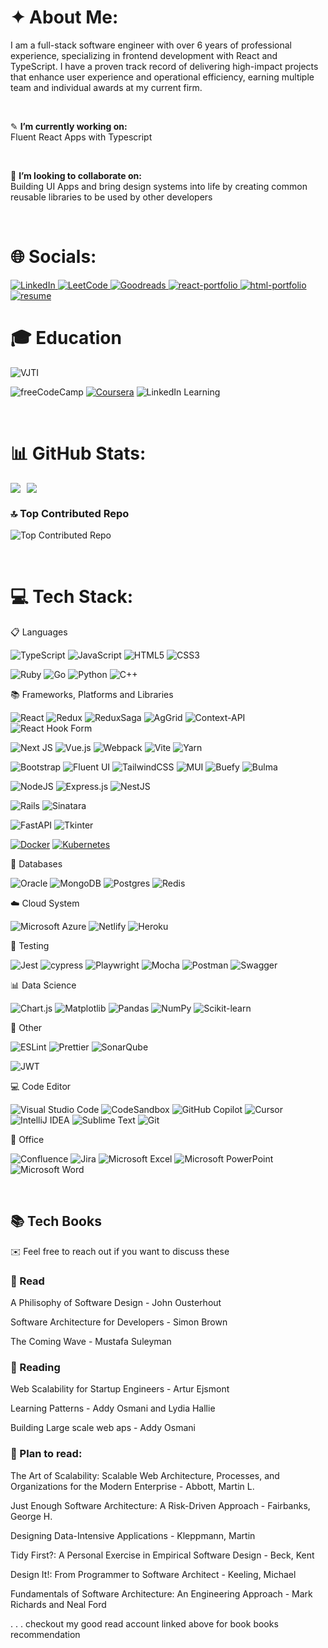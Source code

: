 # ✦ About Me:

I am a full-stack software engineer with over 6 years of professional experience, specializing in frontend development with React and TypeScript.
I have a proven track record of delivering high-impact projects that enhance user experience and operational efficiency, earning multiple team and individual awards at my current firm.

<br>

✎ **I’m currently working on:**  
Fluent React Apps with Typescript

<br>

👀 **I’m looking to collaborate on:**  
Building UI Apps and bring design systems into life by creating common reusable libraries to be used by other developers

<br>

# 🌐 Socials:

<a href="https://www.linkedin.com/in/bhushanmhatre" target="_blank" rel="noopener noreferrer">
  <img src="https://img.shields.io/badge/linkedin-%230077B5.svg?style=for-the-badge&logo=linkedin&logoColor=white" alt="LinkedIn"/>
</a>
<a href="https://leetcode.com/u/bhushanmhatre/" target="_blank" rel="noopener noreferrer">
  <img src="https://img.shields.io/badge/LeetCode-000000?style=for-the-badge&logo=LeetCode&logoColor=#d16c06" alt="LeetCode"/>
</a>
<a href="https://www.goodreads.com/bhushanmhatre" target="_blank" rel="noopener noreferrer">
  <img src="https://img.shields.io/badge/Goodreads-F3F1EA?style=for-the-badge&logo=goodreads&logoColor=372213" alt="Goodreads"/>
</a>
<a href="https://thebhushanmhatre.netlify.app/" target="_blank" rel="noopener noreferrer">
  <img src="https://img.shields.io/badge/React_Portfolio_(2020)-skyblue?style=for-the-badge" alt="react-portfolio"/>
</a>
<a href="https://thebhushanmhatre.github.io/" target="_blank" rel="noopener noreferrer">
  <img src="https://img.shields.io/badge/HTML_CSS_Portfolio_(2018)-azure?style=for-the-badge" alt="html-portfolio"/>
</a>
<a href="https://drive.google.com/file/d/16rkAd-VY6QrAL0fbDEnQPcC4ytBhecPc/view" target="_blank" rel="noopener noreferrer">
  <img src="https://img.shields.io/badge/Resume_(2024)-azure?style=for-the-badge" alt="resume"/>
</a>

<br>

# 🎓 Education

![VJTI](<https://img.shields.io/badge/B.Tech_(Bachelor_of_Technology)-VJTI_(VEERMATA JIJABAI TECHNOLOGICAL INSTITUTE)-white?style=for-the-badge>)

![freeCodeCamp](https://img.shields.io/badge/freeCodeCamp-0A0A23?logo=freecodecamp&logoColor=fff)
[![Coursera](https://img.shields.io/badge/Coursera-0056D2?logo=coursera&logoColor=fff)](#)
![LinkedIn Learning](https://custom-icon-badges.demolab.com/badge/LinkedIn%20Learning-0A66C2?logo=linkedin-white&logoColor=fff)

<br>

# 📊 GitHub Stats:

<div style="display: flex; flex-direction: row; gap: 10px">
 <img class="img" src="https://github-readme-stats.vercel.app/api?username=thebhushanmhatre&show_icons=true&theme=dark&include_all_commits=true&count_private=true" />
 <img class="img" src="https://github-readme-stats.vercel.app/api/top-langs/?username=thebhushanmhatre&theme=dark&layout=compact" />
</div>

### 🔝 Top Contributed Repo

![Top Contributed Repo](https://github-contributor-stats.vercel.app/api?username=thebhushanmhatre&limit=5&combine_all_yearly_contributions=true&theme=dark)

<br>

# 💻 Tech Stack:

📋 Languages

![TypeScript](https://img.shields.io/badge/typescript-%23007ACC.svg?style=for-the-badge&logo=typescript&logoColor=white)
![JavaScript](https://img.shields.io/badge/javascript-%23323330.svg?style=for-the-badge&logo=javascript&logoColor=%23F7DF1E)
![HTML5](https://img.shields.io/badge/html5-%23E34F26.svg?style=for-the-badge&logo=html5&logoColor=white)
![CSS3](https://img.shields.io/badge/css3-%231572B6.svg?style=for-the-badge&logo=css3&logoColor=white)

![Ruby](https://img.shields.io/badge/ruby-%23CC342D.svg?style=for-the-badge&logo=ruby&logoColor=white)
![Go](https://img.shields.io/badge/go-%2300ADD8.svg?style=for-the-badge&logo=go&logoColor=white)
![Python](https://img.shields.io/badge/python-3670A0?style=for-the-badge&logo=python&logoColor=ffdd54)
![C++](https://img.shields.io/badge/c++-%2300599C.svg?style=for-the-badge&logo=c%2B%2B&logoColor=white)

📚 Frameworks, Platforms and Libraries

![React](https://img.shields.io/badge/react-%2320232a.svg?style=for-the-badge&logo=react&logoColor=%2361DAFB)
![Redux](https://img.shields.io/badge/redux-%23593d88.svg?style=for-the-badge&logo=redux&logoColor=white)
![ReduxSaga](https://img.shields.io/badge/ReduxSaga-999999.svg?style=for-the-badge&logo=Redux-Saga&logoColor=white)
![AgGrid](https://img.shields.io/badge/AG_Grid-white?style=for-the-badge)
![Context-API](https://img.shields.io/badge/Context--Api-000000?style=for-the-badge&logo=react)
![React Hook Form](https://img.shields.io/badge/React%20Hook%20Form-EC5990?logo=reacthookform&logoColor=fff)

![Next JS](https://img.shields.io/badge/Next-black?style=for-the-badge&logo=next.js&logoColor=white)
![Vue.js](https://img.shields.io/badge/vuejs-%2335495e.svg?style=for-the-badge&logo=vuedotjs&logoColor=%234FC08D)
![Webpack](https://img.shields.io/badge/webpack-%238DD6F9.svg?style=for-the-badge&logo=webpack&logoColor=black)
![Vite](https://img.shields.io/badge/vite-%23646CFF.svg?style=for-the-badge&logo=vite&logoColor=white)
![Yarn](https://img.shields.io/badge/yarn-%232C8EBB.svg?style=for-the-badge&logo=yarn&logoColor=white)

![Bootstrap](https://img.shields.io/badge/bootstrap-%23563D7C.svg?style=for-the-badge&logo=bootstrap&logoColor=white)
![Fluent UI](https://img.shields.io/badge/Fluent_UI-skyblue?style=for-the-badge&logo=microsoft&logoColor=white)
![TailwindCSS](https://img.shields.io/badge/tailwindcss-%3338B2AC.svg?style=for-the-badge&logo=tailwind-css&logoColor=white)
![MUI](https://img.shields.io/badge/MUI-%230081CB.svg?style=for-the-badge&logo=mui&logoColor=white)
![Buefy](https://img.shields.io/badge/Buefy-7957D5?style=for-the-badge&logo=buefy&logoColor=48289E)
![Bulma](https://img.shields.io/badge/bulma-00D0B1?style=for-the-badge&logo=bulma&logoColor=white)

![NodeJS](https://img.shields.io/badge/node.js-6DA55F?style=for-the-badge&logo=node.js&logoColor=white)
![Express.js](https://img.shields.io/badge/express.js-%23404d59.svg?style=for-the-badge&logo=express&logoColor=%2361DAFB)
![NestJS](https://img.shields.io/badge/nestjs-%23E0234E.svg?style=for-the-badge&logo=nestjs&logoColor=white)

![Rails](https://img.shields.io/badge/rails-%23CC0000.svg?style=for-the-badge&logo=ruby-on-rails&logoColor=white)
![Sinatara](https://img.shields.io/badge/Sinatra-white?style=for-the-badge)

![FastAPI](https://img.shields.io/badge/FastAPI-005571?style=for-the-badge&logo=fastapi)
![Tkinter](https://img.shields.io/badge/Tkinter-blue?style=for-the-badge&logo=python&logoColor=ffdd54)

[![Docker](https://img.shields.io/badge/Docker-2496ED?logo=docker&logoColor=fff)](#)
[![Kubernetes](https://img.shields.io/badge/Kubernetes-326CE5?logo=kubernetes&logoColor=fff)](#)

💾 Databases

![Oracle](https://img.shields.io/badge/Oracle-F80000?style=for-the-badge&logo=oracle&logoColor=white)
![MongoDB](https://img.shields.io/badge/MongoDB-%234ea94b.svg?style=for-the-badge&logo=mongodb&logoColor=white)
![Postgres](https://img.shields.io/badge/Postgres-%23316192.svg?logo=postgresql&logoColor=white)
![Redis](https://img.shields.io/badge/Redis-%23DD0031.svg?logo=redis&logoColor=white)

☁️ Cloud System

![Microsoft Azure](https://custom-icon-badges.demolab.com/badge/Microsoft%20Azure-0089D6?logo=msazure&logoColor=white)
![Netlify](https://img.shields.io/badge/Netlify-%23000000.svg?logo=netlify&logoColor=#00C7B7)
![Heroku](https://img.shields.io/badge/Heroku-430098?logo=heroku&logoColor=fffe)

🧪 Testing

![Jest](https://img.shields.io/badge/-jest-%23C21325?style=for-the-badge&logo=jest&logoColor=white)
![cypress](https://img.shields.io/badge/-cypress-%23E5E5E5?style=for-the-badge&logo=cypress&logoColor=058a5e)
![Playwright](https://img.shields.io/badge/-playwright-%232EAD33?style=for-the-badge&logo=playwright&logoColor=white)
![Mocha](https://img.shields.io/badge/-mocha-%238D6748?style=for-the-badge&logo=mocha&logoColor=white)
![Postman](https://img.shields.io/badge/Postman-FF6C37?style=for-the-badge&logo=postman&logoColor=white)
![Swagger](https://img.shields.io/badge/Swagger-85EA2D?logo=insomnia&logoColor=000)

📊 Data Science

![Chart.js](https://img.shields.io/badge/Chart.js-FF6384?logo=chartdotjs&logoColor=fff)
![Matplotlib](https://custom-icon-badges.demolab.com/badge/Matplotlib-71D291?logo=matplotlib&logoColor=fff)
![Pandas](https://img.shields.io/badge/Pandas-150458?logo=pandas&logoColor=fff)
![NumPy](https://img.shields.io/badge/NumPy-4DABCF?logo=numpy&logoColor=fff)
![Scikit-learn](https://img.shields.io/badge/-scikit--learn-%23F7931E?logo=scikit-learn&logoColor=white)

🥅 Other

![ESLint](https://img.shields.io/badge/ESLint-4B3263?style=for-the-badge&logo=eslint&logoColor=white)
![Prettier](https://img.shields.io/badge/prettier-%23F7B93E.svg?style=for-the-badge&logo=prettier&logoColor=black)
![SonarQube](https://img.shields.io/badge/SonarQube-black?style=for-the-badge&logo=sonarqube&logoColor=4E9BCD)

![JWT](https://img.shields.io/badge/JWT-black?style=for-the-badge&logo=JSON%20web%20tokens)

💻 Code Editor

![Visual Studio Code](https://custom-icon-badges.demolab.com/badge/Visual%20Studio%20Code-0078d7.svg?logo=vsc&logoColor=white)
![CodeSandbox](https://img.shields.io/badge/CodeSandbox-151515?logo=codesandbox&logoColor=fff)
![GitHub Copilot](https://img.shields.io/badge/GitHub%20Copilot-000?logo=githubcopilot&logoColor=fff)
![Cursor](https://custom-icon-badges.demolab.com/badge/Cursor-000000?logo=cursor-ai-white)
![IntelliJ IDEA](https://img.shields.io/badge/IntelliJIDEA-000000.svg?logo=intellij-idea&logoColor=white)
![Sublime Text](https://img.shields.io/badge/Sublime%20Text-%23575757.svg?logo=sublime-text&logoColor=important)
![Git](https://img.shields.io/badge/Git-F05032?logo=git&logoColor=fff)

🏢 Office

![Confluence](https://img.shields.io/badge/confluence-%23172BF4.svg?style=for-the-badge&logo=confluence&logoColor=white)
![Jira](https://img.shields.io/badge/jira-%230A0FFF.svg?style=for-the-badge&logo=jira&logoColor=white)
![Microsoft Excel](https://img.shields.io/badge/Microsoft_Excel-217346?style=for-the-badge&logo=microsoft-excel&logoColor=white)
![Microsoft PowerPoint](https://img.shields.io/badge/Microsoft_PowerPoint-B7472A?style=for-the-badge&logo=microsoft-powerpoint&logoColor=white)
![Microsoft Word](https://img.shields.io/badge/Microsoft_Word-2B579A?style=for-the-badge&logo=microsoft-word&logoColor=white)

<br>

## 📚 Tech Books

✉️ Feel free to reach out if you want to discuss these

### 📗 Read

A Philisophy of Software Design - John Ousterhout

Software Architecture for Developers - Simon Brown

The Coming Wave - Mustafa Suleyman

### 📖 Reading

Web Scalability for Startup Engineers - Artur Ejsmont

Learning Patterns - Addy Osmani and Lydia Hallie

Building Large scale web aps - Addy Osmani

### 📝 Plan to read:

The Art of Scalability: Scalable Web Architecture, Processes, and Organizations for the Modern Enterprise - Abbott, Martin L.

Just Enough Software Architecture: A Risk-Driven Approach - Fairbanks, George H.

Designing Data-Intensive Applications - Kleppmann, Martin

Tidy First?: A Personal Exercise in Empirical Software Design - Beck, Kent

Design It!: From Programmer to Software Architect - Keeling, Michael

Fundamentals of Software Architecture: An Engineering Approach - Mark Richards and Neal Ford

. . . checkout my good read account linked above for book books recommendation

